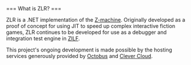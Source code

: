 === What is ZLR? ===

ZLR is a .NET implementation of the [Z-machine](http://www.ifwiki.org/index.php/Z-machine).
Originally developed as a proof of concept for using JIT to speed up complex
interactive fiction games, ZLR continues to be developed for use as a debugger
and integration test engine in [ZILF](https://foss.heptapod.net/zilf/zilf).

This project's ongoing development is made possible by the hosting services
generously provided by [Octobus](https://octobus.net/) and
[Clever Cloud](https://www.clever-cloud.com>).